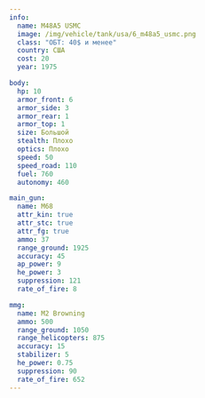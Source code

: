 ```yaml
---
info:
  name: M48A5 USMC
  image: /img/vehicle/tank/usa/6_m48a5_usmc.png
  class: "ОБТ: 40$ и менее"
  country: США
  cost: 20
  year: 1975

body:
  hp: 10
  armor_front: 6
  armor_side: 3
  armor_rear: 1
  armor_top: 1
  size: Большой
  stealth: Плохо
  optics: Плохо
  speed: 50
  speed_road: 110
  fuel: 760
  autonomy: 460

main_gun:
  name: M68
  attr_kin: true
  attr_stc: true
  attr_fg: true
  ammo: 37
  range_ground: 1925
  accuracy: 45
  ap_power: 9
  he_power: 3
  suppression: 121
  rate_of_fire: 8

mmg:
  name: M2 Browning
  ammo: 500
  range_ground: 1050
  range_helicopters: 875
  accuracy: 15
  stabilizer: 5
  he_power: 0.75
  suppression: 90
  rate_of_fire: 652
---
```

